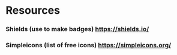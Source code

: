 # Resources




### **Shields (use to make badges) https://shields.io/**
### **Simpleicons (list of free icons) https://simpleicons.org/**
